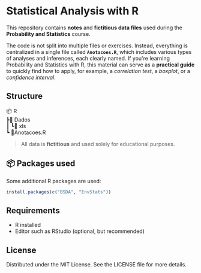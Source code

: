 # Statistical Analysis with R

This repository contains **notes** and **fictitious data files** used during the **Probability and Statistics** course.

The code is not split into multiple files or exercises. Instead, everything is centralized in a single file called **`Anotacoes.R`**, which includes various types of analyses and inferences, each clearly named. If you're learning Probability and Statistics with R, this material can serve as a **practical guide** to quickly find how to apply, for example, a *correlation test*, a *boxplot*, or a *confidence interval*.

## Structure

📦 R  
┣📂 Dados  
┃ ┗📂 xls  
┗ 📓Anotacoes.R  

> All data is **fictitious** and used solely for educational purposes.

## 📦 Packages used

Some additional R packages are used:

```r
install.packages(c("BSDA", "EnvStats"))
```

## Requirements

- R installed
- Editor such as RStudio (optional, but recommended)

## License

Distributed under the MIT License. See the LICENSE file for more details.